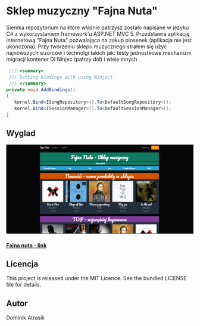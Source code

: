# Sklep muzyczny "Fajna Nuta"
Siemka
repozytorium na które właśnie patrzysz zostało napisane w jezyku C# z wykorzystaniem framework'u ASP.NET MVC 5. Przedstawia aplikację
internetową "Fajna Nuta" pozwalająca na zakup piosenek (aplikacja nie jest ukończona). Przy tworzeniu sklepu muzycznego 
strałem się użyć najnowszych wzorców i technolgi takich jak: testy jednostkowe,mechanizm migracji kontener DI Ninjec (patrzy dół)
i wiele innych


```c#
 /// <summary>
 /// Setting bindings with using Ninject
 /// </summary>
private void AddBindings()
{
   kernel.Bind<ISongRepository>().To<DefaultSongRepository>();
   kernel.Bind<ISessionManager>().To<DefaultSessionManager>();
}
```
## Wyglad
![alt text](https://github.com/NoEducation/Sklep-Muzyczny-1.0-/blob/master/SklepMuzyczny/SklepMuzyczny/Content/img/mainIndexExample.png)
#### [Fajna nuta - link]()

## Licencja

This project is released under the MIT Licence. See the bundled LICENSE file for details.

## Autor

Dominik Atrasik
